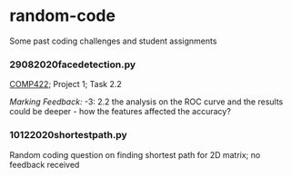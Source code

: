 # random-code
Some past coding challenges and student assignments

### 29082020facedetection.py

[COMP422](https://www.wgtn.ac.nz/courses/comp/422/2020); Project 1; Task 2.2

*Marking Feedback:* -3: 2.2 the analysis on the ROC curve and the results could be deeper - how the features affected the accuracy?

### 10122020shortestpath.py

Random coding question on finding shortest path for 2D matrix; no feedback received

